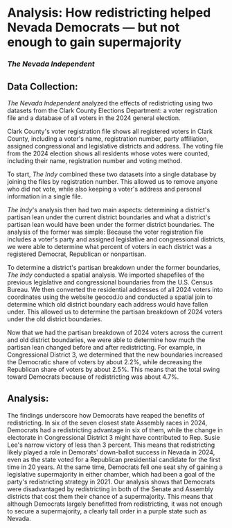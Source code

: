 # Analysis: How redistricting helped Nevada Democrats — but not enough to gain supermajority
### _The Nevada Independent_

## Data Collection:

_The Nevada Independent_ analyzed the effects of redistricting using two datasets from the Clark County Elections Department: a voter registration file and a database of all voters in the 2024 general election.

Clark County's voter registration file shows all registered voters in Clark County, including a voter's name, registration number, party affiliation, assigned congressional and legislative districts and address. The voting file from the 2024 election shows all residents whose votes were counted, including their name, registration number and voting method.

To start, _The Indy_ combined these two datasets into a single database by joining the files by registration number. This allowed us to remove anyone who did not vote, while also keeping a voter's address and personal information in a single file.

_The Indy_'s analysis then had two main aspects: determining a district's partisan lean under the current district boundaries and what a district's partisan lean would have been under the former district boundaries. The analysis of the former was simple: Because the voter registration file includes a voter's party and assigned legislative and congressional districts, we were able to determine what percent of voters in each district was a registered Democrat, Republican or nonpartisan.

To determine a district's partisan breakdown under the former boundaries, _The Indy_ conducted a spatial analysis. We imported shapefiles of the previous legislative and congressional boundaries from the U.S. Census Bureau. We then converted the residential addresses of all 2024 voters into coordinates using the website geocod.io and conducted a spatial join to determine which old district boundary each address would have fallen under. This allowed us to determine the partisan breakdown of 2024 voters under the old district boundaries.

Now that we had the partisan breakdown of 2024 voters across the current and old district boundaries, we were able to determine how much the partisan lean changed before and after redistricting. For example, in Congressional District 3, we determined that the new boundaries increased the Democratic share of voters by about 2.2%, while decreasing the Republican share of voters by about 2.5%. This means that the total swing toward Democrats because of redistricting was about 4.7%.

## Analysis:

The findings underscore how Democrats have reaped the benefits of redistricting. In six of the seven closest state Assembly races in 2024, Democrats had a redistricting advantage in six of them, while the change in electorate in Congressional District 3 might have contributed to Rep. Susie Lee's narrow victory of less than 3 percent. This means that redistricting likely played a role in Demorats' down-ballot success in Nevada in 2024, even as the state voted for a Republican presidential candidate for the first time in 20 years. At the same time, Democrats fell one seat shy of gaining a legislative supermajority in either chamber, which had been a goal of the party's redistricting strategy in 2021. Our analysis shows that Democrats were disadvantaged by redistricting in both of the Senate and Assembly districts that cost them their chance of a supermajority. This means that although Democrats largely benefitted from redistricting, it was not enough to secure a supermajority, a clearly tall order in a purple state such as Nevada.
